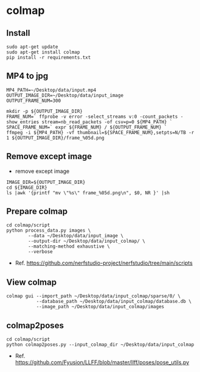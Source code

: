 # colmap

## Install

```shell
sudo apt-get update
sudo apt-get install colmap
pip install -r requirements.txt
```

## MP4 to jpg

```shell
MP4_PATH=~/Desktop/data/input.mp4
OUTPUT_IMAGE_DIR=~/Desktop/data/input_image
OUTPUT_FRAME_NUM=300

mkdir -p ${OUTPUT_IMAGE_DIR}
FRAME_NUM=` ffprobe -v error -select_streams v:0 -count_packets -show_entries stream=nb_read_packets -of csv=p=0 ${MP4_PATH} `
SPACE_FRAME_NUM=` expr ${FRAME_NUM} / ${OUTPUT_FRAME_NUM} `
ffmpeg -i ${MP4_PATH} -vf thumbnail=${SPACE_FRAME_NUM},setpts=N/TB -r 1 ${OUTPUT_IMAGE_DIR}/frame_%05d.png
```

## Remove except image

- remove except image

```shell
IMAGE_DIR=${OUTPUT_IMAGE_DIR}
cd ${IMAGE_DIR}
ls |awk '{printf "mv \"%s\" frame_%05d.png\n", $0, NR }' |sh
```

## Prepare colmap

```shell
cd colmap/script
python process_data.py images \
        --data ~/Desktop/data/input_image \
        --output-dir ~/Desktop/data/input_colmap/ \
        --matching-method exhaustive \
        --verbose
```

- Ref. https://github.com/nerfstudio-project/nerfstudio/tree/main/scripts

## View colmap

```shell
colmap gui --import_path ~/Desktop/data/input_colmap/sparse/0/ \
           --database_path ~/Desktop/data/input_colmap/database.db \
           --image_path ~/Desktop/data/input_colmap/images
```

## colmap2poses

```shell
cd colmap/script
python colmap2poses.py --input_colmap_dir ~/Desktop/data/input_colmap
```

- Ref. https://github.com/Fyusion/LLFF/blob/master/llff/poses/pose_utils.py